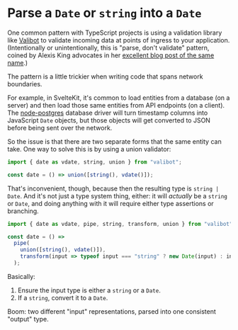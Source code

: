 # Parse a `Date` or `string` into a `Date`

One common pattern with TypeScript projects is using a validation library like [Valibot](https://valibot.dev/) to validate incoming data at points of ingress to your application. (Intentionally or unintentionally, this is "parse, don't validate" pattern, coined by Alexis King advocates in her [excellent blog post of the same name](https://lexi-lambda.github.io/about.html).)

The pattern is a little trickier when writing code that spans network boundaries. 

For example, in SvelteKit, it's common to load entities from a database (on a server) and then load those same entities from API endpoints (on a client). The [node-postgres](https://node-postgres.com/) database driver will turn timestamp columns into JavaScript `Date` objects, but those objects will get converted to JSON before being sent over the network.

So the issue is that there are two separate forms that the same entity can take. One way to solve this is by using a union validator:

```ts
import { date as vdate, string, union } from "valibot";

const date = () => union([string(), vdate()]);
```

That's inconvenient, though, because then the resulting type is `string | Date`. And it's not just a type system thing, either: it will _actually_ be a `string` or `Date`, and doing anything with it will require either type assertions or branching.

```ts
import { date as vdate, pipe, string, transform, union } from "valibot";

const date = () =>
  pipe(
    union([string(), vdate()]),
    transform(input => typeof input === "string" ? new Date(input) : input)
  );
```

Basically:

1. Ensure the input type is either a `string` or a `Date`.
2. If a `string`, convert it to a `Date`.

Boom: two different "input" representations, parsed into one consistent "output" type.